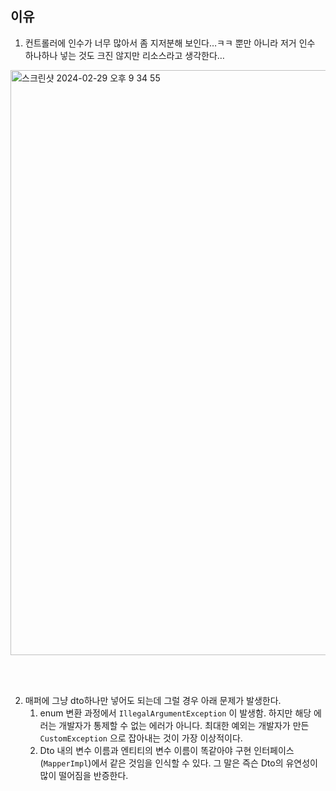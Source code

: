 ## 이유

1. 컨트롤러에 인수가 너무 많아서 좀 지저분해 보인다…ㅋㅋ 뿐만 아니라 저거 인수 하나하나 넣는 것도 크진 않지만 리소스라고 생각한다…
<img width="936" alt="스크린샷 2024-02-29 오후 9 34 55" src="https://github.com/mikekks/traces-of-thought/assets/100754581/7a13a4d2-bddd-4803-b04f-ef0a91cfb38b">  

<br><br/>
  
2. 매퍼에 그냥 dto하나만 넣어도 되는데 그럴 경우 아래 문제가 발생한다.
    1. enum 변환 과정에서 `IllegalArgumentException` 이 발생함. 하지만 해당 에러는 개발자가 통제할 수 없는 에러가 아니다. 최대한 예외는 개발자가 만든 `CustomException` 으로 잡아내는 것이 가장 이상적이다.
    2. Dto 내의 변수 이름과 엔티티의 변수 이름이 똑같아야 구현 인터페이스(`MapperImpl`)에서 같은 것임을 인식할 수 있다. 그 말은 즉슨 Dto의 유연성이 많이 떨어짐을 반증한다.
